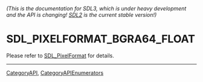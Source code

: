 ###### (This is the documentation for SDL3, which is under heavy development and the API is changing! [SDL2](https://wiki.libsdl.org/SDL2/) is the current stable version!)
# SDL_PIXELFORMAT_BGRA64_FLOAT

Please refer to [SDL_PixelFormat](SDL_PixelFormat) for details.

----
[CategoryAPI](CategoryAPI), [CategoryAPIEnumerators](CategoryAPIEnumerators)

